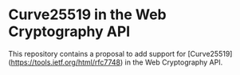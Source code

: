 # Curve25519 in the Web Cryptography API

This repository contains a proposal to add support for [Curve25519]
(https://tools.ietf.org/html/rfc7748) in the Web Cryptography API.
